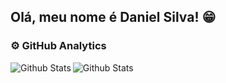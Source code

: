 ## Olá, meu nome é Daniel Silva! 😁

### ⚙️ GitHub Analytics
<tr>
  <td>
      <img
        align="left"
        src="https://github-readme-stats.vercel.app/api?username=D4nielPSilva&theme=dark&hide_border=false&include_all_commits=true"
        alt="Github Stats"
      />
    </td>

  <td>
      <img
        align="left"
        src="https://github-readme-stats.vercel.app/api/top-langs/?username=D4nielPSilva&theme=dark&hide_border=false&include_all_commits=true&count_private=true&layout=compact"
        alt="Github Stats"
      />
    </td>
</tr>
